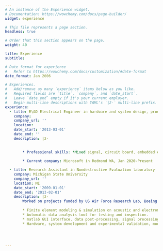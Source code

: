 ```yaml
---
# An instance of the Experience widget.
# Documentation: https://wowchemy.com/docs/page-builder/
widget: experience

# This file represents a page section.
headless: true

# Order that this section appears on the page.
weight: 40

title: Experience
subtitle:

# Date format for experience
#   Refer to https://wowchemy.com/docs/customization/#date-format
date_format: Jan 2006

# Experiences.
#   Add/remove as many `experience` items below as you like.
#   Required fields are `title`, `company`, and `date_start`.
#   Leave `date_end` empty if it's your current employer.
#   Begin multi-line descriptions with YAML's `|2-` multi-line prefix.
experience:
  - title: R\&D Electrical Engineer in hardware and system design, product development, testing and engineering
    company:   
    company_url: ''
    location: 
    date_start: '2013-03-01'
    date_end: ''
    description: |2-
           
        
        * Professional skills: *Mixed signal, circuit board, embedded design, power supply, sensor&transducer, HW testing and software verification, product qualification, manufacturing test, system integration.  *PCB and schematic layout, labs, instrumentation and bench testing.   *Circuit analysis, modeling and simulation. *Design of experiment, statistics analysis and data processing, failure analysis. *Stm32 boards, Zynq boards, Arduino, Raspberry pi, FPGA, ARMs, DSP, firmware.                     
 
        * Current company: Microsoft in Redmond WA, Jan 2020-Present 

  - title: Research Assistant in Nondestructive Evaluation laboratory
    company: Michigan State University   
    company_url: ''
    location: MI
    date_start: '2009-01-01'
    date_end: '2013-02-01'
    description: |2-
        Worked on projects funded by US Air Force Research Lab, Boeing and Electric Power Research Institute: 
        
        * Finite element modeling & simulation on acoustic and electromagnetic sensors and testing technologies.
        * Automatic data analysis tool for testing and inspection.
        * matlab GUI interface, data post-processing, signal processing.
        * Hardware, system development and experimental validation, model-based design.   


        
  
---
```

